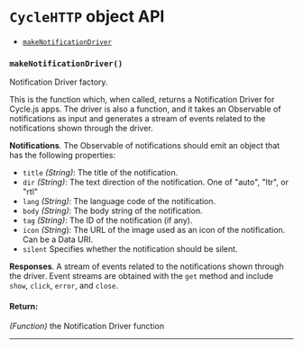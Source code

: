 
# `CycleHTTP` object API

- [`makeNotificationDriver`](#makeNotificationDriver)

### <a id="makeNotificationDriver"></a> `makeNotificationDriver()`

Notification Driver factory.

This is the function which, when called, returns a Notification Driver
for Cycle.js apps. The driver is also a function, and it takes an
Observable of notifications as input and generates a stream of events
related to the notifications shown through the driver.

**Notifications**. The Observable of notifications should emit an object
that has the following properties:

- `title` *(String)*: The title of the notification.
- `dir`  *(String)*: The text direction of the notification. One of
   "auto", "ltr", or "rtl"
- `lang` *(String)*: The language code of the notification.
- `body` *(String)*: The body string of the notification.
- `tag` *(String)*: The ID of the notification (if any).
- `icon` *(String*): The URL of the image used as an icon of the
    notification. Can be a Data URI.
- `silent` Specifies whether the notification should be silent.

**Responses**. A stream of events related to the notifications shown
through the driver. Event streams are obtained with the `get` method and
include `show`, `click`, `error`, and `close`.

#### Return:

*(Function)* the Notification Driver function

- - -


